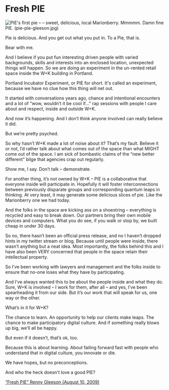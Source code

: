 # Fresh PIE 

![PIE's first pie – – sweet, delicious, local Marionberry.  Mmmmm.  Damn fine PIE. (pie-pie-gleeson.jpg)](../../../source/images/pie-pie-gleeson.jpg)

Pie is delicious.  And you get out what you put in. To a Pie, that is.

Bear with me.

And I believe if you put fun interesting driven people with varied backgrounds, skills and interests into an enclosed location, unexpected things will happen. So we are doing an experiment in the un-rented retail space inside the W+K building in Portland. 

Portland Incubator Experiment, or PIE for short.  It's called an experiment, because we have no clue how this thing will net out.

It started with conversations years ago, chance and intentional encounters and a lot of “wow, wouldn’t it be cool if…” rap sessions with people I care about and respect, inside and outside W+K.

And now it’s happening. And I don’t think anyone involved can really believe it did. 

But we’re pretty psyched.

So why hasn’t W+K made a lot of noise about it?  That’s my fault. Believe it or not, I’d rather talk about what comes out of the space than what MIGHT come out of the space. I am
sick of bombastic claims of the “new better different” bilge that agencies crap out
regularly.  

Show me, I say.  Don’t talk – demonstrate.  

For another thing, it’s not owned by W+K –  PIE is a collaborative that everyone inside will participate in.  Hopefully it will foster interconnections between previously disparate groups and corresponding quantum leaps in thinking.  At very least, it may generate some delicious slices of pie. Like the Marionberry one we had today. 

And the folks in the space are kicking ass on a shoestring – everything is recycled and easy to break down.  Our partners bring their own mobile devices and computers.  What you do see, if you walk or stop by, we built cheap in under 30 days.  

So no, there hasn’t been an official press release, and no I haven’t dropped hints in my twitter stream or blog. Because until people were inside, there wasn’t anything but a neat idea.  Most importantly, the folks behind this and I have also been VERY concerned that people in the space retain their intellectual property. 

So I’ve been working with lawyers and management and the folks inside to ensure that no-one loses what they have by participating.

And I’ve always wanted this to be about the people inside and what they do. Sure, W+K  is involved – I work for them, after all – and yes, I’ve been spearheading it from our side. But it’s our work that will speak for us, one way or the other.

What’s in it for W+K? 

The chance to learn. An opportunity to help our clients make leaps. The chance to make participatory digital culture.  And if something really blows up big, we’ll all be happy.

But even if it doesn’t, that’s ok, too.

Because this is about learning.  About failing forward fast with people who understand that
in digital culture, you innovate or die. 

We have hopes, but no preconceptions. 

And who the heck doesn't love a good PIE?

[“Fresh PIE” Renny Gleeson (August 10, 2009)](http://www.rennygleeson.com/fresh-pie/)



